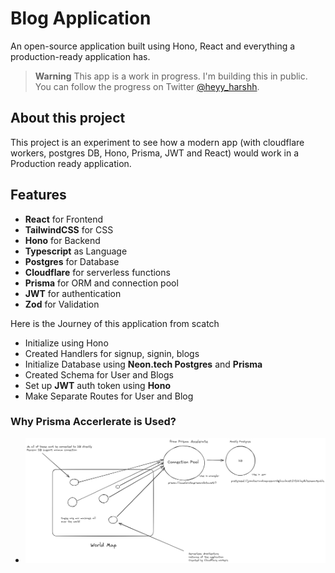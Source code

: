 # Blog Application

An open-source application built using Hono, React and everything a production-ready application has.

> **Warning**
> This app is a work in progress. I'm building this in public. You can follow the progress on Twitter [@heyy_harshh](https://twitter.com/heyy_harshh).

## About this project
This project is an experiment to see how a modern app (with cloudflare workers, postgres DB, Hono, Prisma, JWT and React) would work in a Production ready application.

## Features
- **React** for Frontend
- **TailwindCSS** for CSS
- **Hono** for Backend
- **Typescript** as Language
- **Postgres** for Database
- **Cloudflare** for serverless functions
- **Prisma** for ORM and connection pool
- **JWT** for authentication
- **Zod** for Validation

Here is the Journey of this application from scatch
- Initialize using Hono
- Created Handlers for signup, signin, blogs
- Initialize Database using **Neon.tech Postgres** and **Prisma**
- Created Schema for User and Blogs
- Set up **JWT** auth token using **Hono**
- Make Separate Routes for User and Blog

### Why Prisma Accerlerate is Used?  
- ![Db](image.png)
